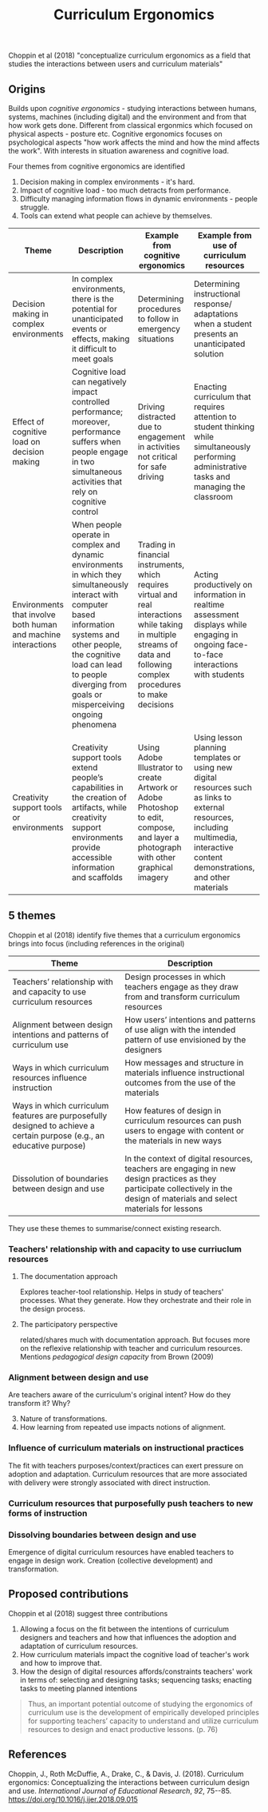 ﻿---
backlinks:
- title: Exploring australian curriculum
  url: /sense/Python/exploring-australian-curriculum.html
- title: 'Teaching '
  url: /sense/Teaching/teaching.html
title: Curriculum Ergonomics
---
Choppin et al (2018) "conceptualize curriculum ergonomics as a field that studies the interactions between users and curriculum materials" 

## Origins

Builds upon _cognitive ergonomics_ - studying interactions between humans, systems, machines (including digital) and the environment and from that how work gets done. Different from classical ergonmics which focused on physical aspects - posture etc. Cognitive ergonomics focuses on psychological aspects "how work affects the mind and how the mind affects the work". With interests in situation awareness and cognitive load.

Four themes from cognitive ergonomics are identified

1. Decision making in complex environments - it's hard.
2. Impact of cognitive load - too much detracts from performance.
3. Difficulty managing information flows in dynamic environments - people struggle.
4. Tools can extend what people can achieve by themselves.

| Theme | Description | Example from cognitive ergonomics | Example from use of curriculum resources |
| --- | --- | --- | --- | 
| Decision making in complex environments | In complex environments, there is the potential for unanticipated events or effects, making it difficult to meet goals | Determining procedures to follow in emergency situations | Determining instructional response/ adaptations when a student presents an unanticipated solution | 
| Effect of cognitive load on decision making | Cognitive load can negatively impact controlled performance; moreover, performance suffers when people engage in two simultaneous activities that rely on cognitive control | Driving distracted due to engagement in activities not critical for safe driving | Enacting curriculum that requires attention to student thinking while simultaneously performing administrative tasks and managing the classroom |
| Environments that involve both human and machine interactions | When people operate in complex and dynamic environments in which they simultaneously interact with computer based information systems and other people, the cognitive load can lead to people diverging from goals or misperceiving ongoing phenomena | Trading in financial instruments, which requires virtual and real interactions while taking in multiple streams of data and following complex procedures to make decisions | Acting productively on information in realtime assessment displays while engaging in ongoing face-to-face interactions with students |
| Creativity support tools or environments | Creativity support tools extend people’s capabilities in the creation of artifacts, while creativity support environments provide accessible information and scaffolds | Using Adobe Illustrator to create Artwork or Adobe Photoshop to edit, compose, and layer a photograph with other graphical imagery | Using lesson planning templates or using new digital resources such as links to external resources, including multimedia, interactive content demonstrations, and other materials |


## 5 themes

Choppin et al (2018) identify five themes that a curriculum ergonomics brings into focus (including references in the original)

| Theme | Description |
| --- | --- |
| Teachers’ relationship with and capacity to use curriculum resources | Design processes in which teachers engage as they draw from and transform curriculum resources  |
| Alignment between design intentions and patterns of curriculum use | How users’ intentions and patterns of use align with the intended pattern of use envisioned by the designers | 
| Ways in which curriculum resources influence instruction | How messages and structure in materials influence instructional outcomes from the use of the materials |
| Ways in which curriculum features are purposefully designed to achieve a certain purpose (e.g., an educative purpose) | How features of design in curriculum resources can push users to engage with content or the materials in new ways | 
| Dissolution of boundaries between design and use | In the context of digital resources, teachers are engaging in new design practices as they participate collectively in the design of materials and select materials for lessons |

They use these themes to summarise/connect existing research.

### Teachers' relationship with and capacity to use curriuclum resources

1. The documentation approach

    Explores teacher-tool relationship. Helps in study of teachers' processes. What they generate. How they orchestrate and their role in the design process.


2. The participatory perspective

    related/shares much with documentation approach. But focuses more on the reflexive relationship with teacher and curriculum resources. Mentions _pedagogical design capacity_ from Brown (2009)

### Alignment between design and use

Are teachers aware of the curriculum's original intent? How do they transform it? Why?

3. Nature of transformations.
4. How learning from repeated use impacts notions of alignment.

### Influence of curriculum materials on instructional practices 

The fit with teachers purposes/context/practices can exert pressure on adoption and adaptation.  Curriculum resources that are more associated with delivery were strongly associated with direct instruction.

### Curriculum resources that purposefully push teachers to new forms of instruction

### Dissolving boundaries between design and use

Emergence of digital curriculum resources have enabled teachers to engage in design work. Creation (collective development) and transformation.


## Proposed contributions

Choppin et al (2018) suggest three contributions

1. Allowing a focus on the fit between the intentions of curriculum designers and teachers and how that influences the adoption and adaptation of curriculum resources.
2. How curriculum materials impact the cognitive load of teacher's work and how to improve that.
3. How the design of digital resources affords/constraints teachers' work in terms of: selecting and designing tasks; sequencing tasks; enacting tasks to meeting planned intentions

> Thus, an important potential outcome of studying the ergonomics of curriculum use is the development of empirically developed principles for supporting teachers’ capacity to understand and utilize curriculum resources to design and enact productive lessons. (p. 76)




## References

Choppin, J., Roth McDuffie, A., Drake, C., & Davis, J. (2018). Curriculum ergonomics: Conceptualizing the interactions between curriculum design and use. *International Journal of Educational Research*, *92*, 75--85. <https://doi.org/10.1016/j.ijer.2018.09.015>